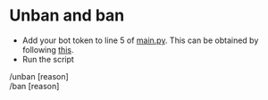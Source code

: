 # Unban and ban

* Add your bot token to line 5 of [main.py](main.py). This can be obtained by following [this](https://discordpy.readthedocs.io/en/latest/discord.html).
* Run the script

/unban <user> [reason]
<br>
/ban <user> [reason]


